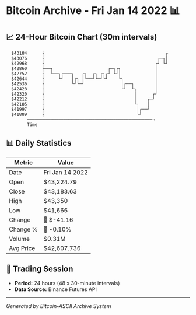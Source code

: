 # Bitcoin Archive - Fri Jan 14 2022 📊

## 📈 24-Hour Bitcoin Chart (30m intervals)

```
  $43184      ┤                                              ┌ 
  $43076      ┤                                           ┌─┐│ 
  $42968      ┤                                          ┌┘ └┘ 
  $42860      ┼──┐                     ┌─┐┌┐             │     
  $42752      ┤  └──┐┌───┐   ┌┐  ┌┐ ┌┐┌┘ └┘│             │     
  $42644      ┤     └┘   │┌┐ │└──┘└─┘└┘    └┐            │     
  $42536      ┤          └┘└─┘              │┌──┐        │     
  $42428      ┤                             └┘  └┐       │     
  $42320      ┤                                  │      ┌┘     
  $42212      ┤                                  │    ┌─┘      
  $42105      ┤                                  └┐   │        
  $41997      ┤                                   │┌──┘        
  $41889      ┤                                   └┘           
        ────────────────────────────────────────────────→
        Time
```

## 📊 Daily Statistics

| Metric | Value |
|--------|-------|
| Date | Fri Jan 14 2022 |
| Open | $43,224.79 |
| Close | $43,183.63 |
| High | $43,350 |
| Low | $41,666 |
| Change | 🔴 $-41.16 |
| Change % | 🔴 -0.10% |
| Volume | $0.31M |
| Avg Price | $42,607.736 |

## 📅 Trading Session

- **Period:** 24 hours (48 x 30-minute intervals)
- **Data Source:** Binance Futures API

---
*Generated by Bitcoin-ASCII Archive System*
